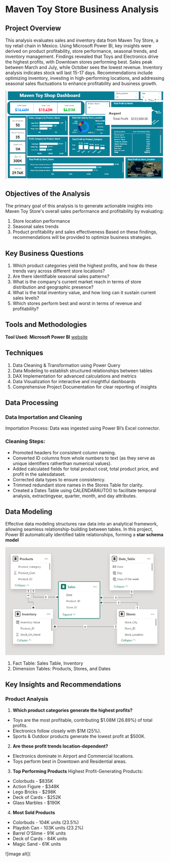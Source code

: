 # Maven Toy Store Business Analysis

## Project Overview
This analysis evaluates sales and inventory data from Maven Toy Store, a toy retail chain in Mexico.
Using Microsoft Power BI, key insights were derived on product profitability, store performance,
seasonal trends, and inventory management. Findings revealed that Toys and Electronics drive the
highest profits, with Downtown stores performing best. Sales peak between March and July, while
October sees the lowest revenue. Inventory analysis indicates stock will last 15-17 days.
Recommendations include optimizing inventory, investing in high-performing locations, and
addressing seasonal sales fluctuations to enhance profitability and business growth.

![image alt](https://github.com/zulaiiiiikha/Power-Bi-Project/blob/b28b1de0036cb2701ced570c45bb2ba01af9b298/Screenshot%202025-07-27%20132649.png)

## Objectives of the Analysis
The primary goal of this analysis is to generate actionable insights into Maven Toy Store's overall sales
performance and profitability by evaluating:
1. Store location performance
2. Seasonal sales trends
3. Product profitability and sales effectiveness
Based on these findings, recommendations will be provided to optimize business strategies.

## Key Business Questions
1. Which product categories yield the highest profits, and how do these trends vary across
different store locations?
2. Are there identifiable seasonal sales patterns?
3. What is the company's current market reach in terms of store distribution and geographic
presence?
4. What is the total inventory value, and how long can it sustain current sales levels?
5. Which stores perform best and worst in terms of revenue and profitability?

## Tools and Methodologies
**Tool Used:** **Microsoft Power BI** [website](https://www.google.com/search?q=power+bi&rlz=1C1ONGR_enNG1157NG1157&oq=pow&gs_lcrp=EgZjaHJvbWUqCggBEAAYsQMYgAQyBggAEEUYOTIKCAEQABixAxiABDIKCAIQABixAxiABDINCAMQLhjUAhixAxiABDIQCAQQLhiDARjUAhixAxiABDIGCAUQRRg8MgYIBhBFGDwyBggHEEUYPNIBCDMyMzhqMGo3qAIAsAIA&sourceid=chrome&ie=UTF-8)

## Techniques
1. Data Cleaning & Transformation using Power Query
2. Data Modeling to establish structured relationships between tables
3. DAX Implementation for advanced calculations and metrics
4. Data Visualization for interactive and insightful dashboards
5. Comprehensive Project Documentation for clear reporting of insights

 ## Data Processing
 
### Data Importation and Cleaning
Importation Process: Data was ingested using Power BI’s Excel connector.

### Cleaning Steps:
- Promoted headers for consistent column naming.
- Converted ID columns from whole numbers to text (as they serve as unique identifiers ratherthan numerical values).
- Added calculated fields for total product cost, total product price, and profit in the salesdataset.
- Corrected data types to ensure consistency.
- Trimmed redundant store names in the Stores Table for clarity.
- Created a Dates Table using CALENDARAUTO() to facilitate temporal analysis, extractingyear, quarter, month, and day attributes.

## Data Modeling
Effective data modeling structures raw data into an analytical framework, allowing seamless relationship-building between tables. In this project, Power BI automatically identified table relationships, forming a **star schema model**

![image alt](https://github.com/zulaiiiiikha/Power-Bi-Project/blob/5fb18be9924c691d2238f6f1e7d41c78c5be6925/Screenshot%202025-07-27%20132533.png)


1. Fact Table: Sales Table, Inventory
2. Dimension Tables: Products, Stores, and Dates

## Key Insights and Recommendations

### Product Analysis
1. **Which product categories generate the highest profits?**
- Toys are the most profitable, contributing $1.08M (26.89%) of total profits.
- Electronics follow closely with $1M (25%).
- Sports & Outdoor products generate the lowest profit at $500K.
  
2. **Are these profit trends location-dependent?**
- Electronics dominate in Airport and Commercial locations.
- Toys perform best in Downtown and Residential areas.
  
3. **Top Performing Products**
Highest Profit-Generating Products:
- Colorbuds - $835K
- Action Figure - $348K
- Lego Bricks - $298K
- Deck of Cards - $252K
- Glass Marbles - $190K

4. **Most Sold Products**
- Colorbuds - 104K units (23.5%)
- Playdoh Can - 103K units (23.2%)
- Barrel O’Slime - 91K units
- Deck of Cards - 84K units
- Magic Sand - 61K units

![image alt](

